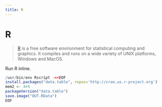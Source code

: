 ```yaml
---
title: R
---
```


# R

> [R](https://www.r-project.org) is a free software environment for statistical computing and graphics. It compiles and runs on a wide variety of UNIX platforms, Windows and MacOS. 

Run R inline.

```R
/usr/bin/env Rscript -<<EOF
install.packages("data.table", repos='http://cran.us.r-project.org')
mem2 <- 4+5
packageVersion("data.table")
save.image("OUT.RData")
EOF
```
